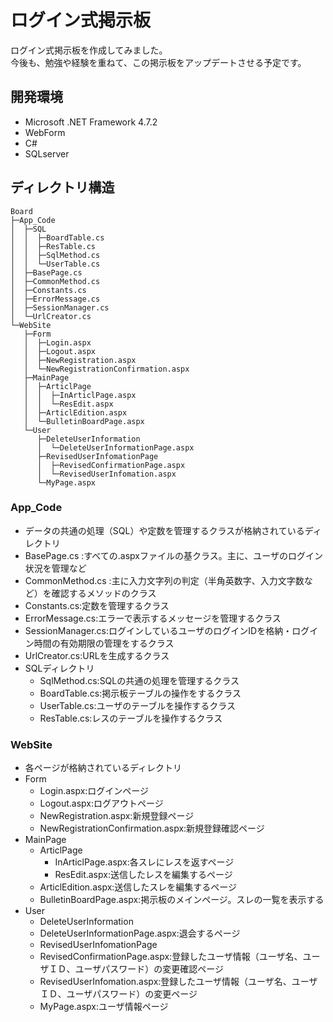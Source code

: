 # ログイン式掲示板
ログイン式掲示板を作成してみました。  
今後も、勉強や経験を重ねて、この掲示板をアップデートさせる予定です。  

## 開発環境 
- Microsoft .NET Framework 4.7.2  
- WebForm  
- C#  
- SQLserver  

## ディレクトリ構造  
```
Board
├─App_Code
│  ├─SQL
│  │  ├─BoardTable.cs
│  │  ├─ResTable.cs
│  │  ├─SqlMethod.cs
│  │  └─UserTable.cs
│  ├─BasePage.cs
│  ├─CommonMethod.cs
│  ├─Constants.cs
│  ├─ErrorMessage.cs
│  ├─SessionManager.cs
│  └─UrlCreator.cs
└─WebSite
   ├─Form
   │  ├─Login.aspx
   │  ├─Logout.aspx
   │  ├─NewRegistration.aspx
   │  └─NewRegistrationConfirmation.aspx
   ├─MainPage
   │  ├─ArticlPage
   │  │  ├─InArticlPage.aspx
   │  │  └─ResEdit.aspx
   │  ├─ArticlEdition.aspx
   │  └─BulletinBoardPage.aspx    
   └─User
      ├─DeleteUserInformation
      │  └─DeleteUserInformationPage.aspx
      ├─RevisedUserInfomationPage
      │  ├─RevisedConfirmationPage.aspx
      │  └─RevisedUserInfomation.aspx
      └─MyPage.aspx
```  
### App_Code  
 - データの共通の処理（SQL）や定数を管理するクラスが格納されているディレクトリ  
 - BasePage.cs        :すべての.aspxファイルの基クラス。主に、ユーザのログイン状況を管理など  
 - CommonMethod.cs    :主に入力文字列の判定（半角英数字、入力文字数など）を確認するメソッドのクラス  
 - Constants.cs:定数を管理するクラス  
 - ErrorMessage.cs:エラーで表示するメッセージを管理するクラス  
 - SessionManager.cs:ログインしているユーザのログインIDを格納・ログイン時間の有効期限の管理をするクラス  
 - UrlCreator.cs:URLを生成するクラス  
 - SQLディレクトリ  
    - SqlMethod.cs:SQLの共通の処理を管理するクラス  
    - BoardTable.cs:掲示板テーブルの操作をするクラス  
    - UserTable.cs:ユーザのテーブルを操作するクラス  
    - ResTable.cs:レスのテーブルを操作するクラス  
  
### WebSite  
  - 各ページが格納されているディレクトリ  
  - Form
    - Login.aspx:ログインページ  
    - Logout.aspx:ログアウトページ  
    - NewRegistration.aspx:新規登録ページ
    - NewRegistrationConfirmation.aspx:新規登録確認ページ  
  - MainPage  
    - ArticlPage  
      - InArticlPage.aspx:各スレにレスを返すページ  
      - ResEdit.aspx:送信したレスを編集するページ  
    - ArticlEdition.aspx:送信したスレを編集するページ
    - BulletinBoardPage.aspx:掲示板のメインページ。スレの一覧を表示する
  - User
    -  DeleteUserInformation  
      - DeleteUserInformationPage.aspx:退会するページ   
    -  RevisedUserInfomationPage
      -  RevisedConfirmationPage.aspx:登録したユーザ情報（ユーザ名、ユーザＩＤ、ユーザパスワード）の変更確認ページ
      -  RevisedUserInfomation.aspx:登録したユーザ情報（ユーザ名、ユーザＩＤ、ユーザパスワード）の変更ページ  
    -  MyPage.aspx:ユーザ情報ページ  


